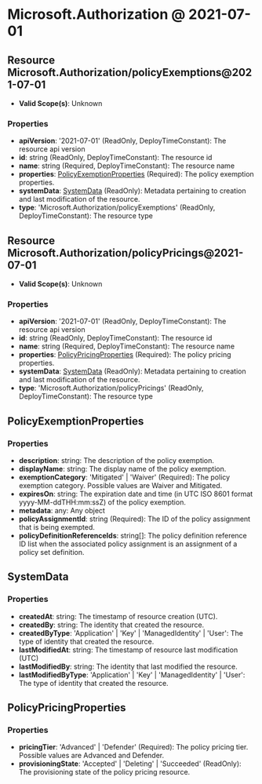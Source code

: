 # Microsoft.Authorization @ 2021-07-01

## Resource Microsoft.Authorization/policyExemptions@2021-07-01
* **Valid Scope(s)**: Unknown
### Properties
* **apiVersion**: '2021-07-01' (ReadOnly, DeployTimeConstant): The resource api version
* **id**: string (ReadOnly, DeployTimeConstant): The resource id
* **name**: string (Required, DeployTimeConstant): The resource name
* **properties**: [PolicyExemptionProperties](#policyexemptionproperties) (Required): The policy exemption properties.
* **systemData**: [SystemData](#systemdata) (ReadOnly): Metadata pertaining to creation and last modification of the resource.
* **type**: 'Microsoft.Authorization/policyExemptions' (ReadOnly, DeployTimeConstant): The resource type

## Resource Microsoft.Authorization/policyPricings@2021-07-01
* **Valid Scope(s)**: Unknown
### Properties
* **apiVersion**: '2021-07-01' (ReadOnly, DeployTimeConstant): The resource api version
* **id**: string (ReadOnly, DeployTimeConstant): The resource id
* **name**: string (Required, DeployTimeConstant): The resource name
* **properties**: [PolicyPricingProperties](#policypricingproperties) (Required): The policy pricing properties.
* **systemData**: [SystemData](#systemdata) (ReadOnly): Metadata pertaining to creation and last modification of the resource.
* **type**: 'Microsoft.Authorization/policyPricings' (ReadOnly, DeployTimeConstant): The resource type

## PolicyExemptionProperties
### Properties
* **description**: string: The description of the policy exemption.
* **displayName**: string: The display name of the policy exemption.
* **exemptionCategory**: 'Mitigated' | 'Waiver' (Required): The policy exemption category. Possible values are Waiver and Mitigated.
* **expiresOn**: string: The expiration date and time (in UTC ISO 8601 format yyyy-MM-ddTHH:mm:ssZ) of the policy exemption.
* **metadata**: any: Any object
* **policyAssignmentId**: string (Required): The ID of the policy assignment that is being exempted.
* **policyDefinitionReferenceIds**: string[]: The policy definition reference ID list when the associated policy assignment is an assignment of a policy set definition.

## SystemData
### Properties
* **createdAt**: string: The timestamp of resource creation (UTC).
* **createdBy**: string: The identity that created the resource.
* **createdByType**: 'Application' | 'Key' | 'ManagedIdentity' | 'User': The type of identity that created the resource.
* **lastModifiedAt**: string: The timestamp of resource last modification (UTC)
* **lastModifiedBy**: string: The identity that last modified the resource.
* **lastModifiedByType**: 'Application' | 'Key' | 'ManagedIdentity' | 'User': The type of identity that created the resource.

## PolicyPricingProperties
### Properties
* **pricingTier**: 'Advanced' | 'Defender' (Required): The policy pricing tier. Possible values are Advanced and Defender.
* **provisioningState**: 'Accepted' | 'Deleting' | 'Succeeded' (ReadOnly): The provisioning state of the policy pricing resource.

